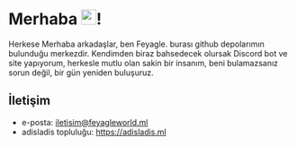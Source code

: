 # Merhaba <img src="https://user-images.githubusercontent.com/5679180/79618120-0daffb80-80be-11ea-819e-d2b0fa904d07.gif" width="27">!

Herkese Merhaba arkadaşlar, ben Feyagle. burası github depolarımın bulunduğu merkezdir. Kendimden biraz bahsedecek olursak Discord bot ve site yapıyorum, herkesle mutlu olan sakin bir insanım, beni bulamazsanız sorun değil, bir gün yeniden buluşuruz.
## İletişim
* e-posta: iletisim@feyagleworld.ml
* adisladis topluluğu: https://adisladis.ml
